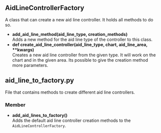 ## AidLineControllerFactory

A class that can create a new aid line controller. It holds all methods to do so.

+ **add_aid_line_method(aid_line_type, creation_methods)**  
    Adds a new method for the aid line type of the controller to this class.
+ **def create_aid_line_controller(aid_line_type, chart, aid_line_area, \*\*kwargs)**  
    Creates a new aid line controller from the given type. It will work on the chart and in the given area. Its possible
    to give the creation method more parameters.
    
## aid_line_to_factory.py

File that contains methods to create different aid line controllers.

### Member

+ **add_aid_lines_to_factory()**  
    Adds the default aid line controller creation methods to the `AidLineControllerFactory`.